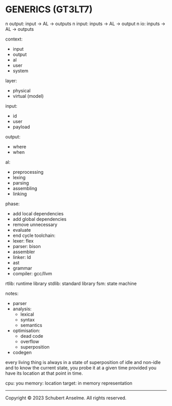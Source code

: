 # GENERICS (GT3LT7)

n output: input -> AL -> outputs
n input: inputs -> AL -> output
n io: inputs -> AL -> outputs

context:

- input
- output
- al
- user
- system

layer:

- physical
- virtual (model)

input:

- id
- user
- payload

output:

- where
- when

al:

- preprocessing
- lexing
- parsing
- assembling
- linking

phase:

- add local dependencies
- add global dependencies
- remove unnecessary
- evaluate
- end cycle
  toolchain:
- lexer: flex
- parser: bison
- assembler
- linker: ld
- ast
- grammar
- compiler: gcc/llvm

rtlib: runtime library
stdlib: standard library
fsm: state machine

notes:

- parser
- analysis:
  - lexical
  - syntax
  - semantics
- optimisation:
  - dead code
  - overflow
  - superposition
- codegen

every living thing is always in a state of superposition of idle and non-idle and to
know the current state, you probe it at a given
time provided you have its location at that point in time.

cpu: you
memory: location
target: in memory representation

---

Copyright © 2023 Schubert Anselme. All rights reserved.
